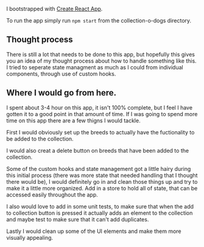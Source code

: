 I bootstrapped with [Create React App](https://github.com/facebook/create-react-app).

To run the app simply run `npm start` from the collection-o-dogs directory.

## Thought process

There is still a lot that needs to be done to this app, but hopefully this gives you an idea of my thought process about how to handle something like this. I tried to seperate state managment as much as I could from individual components, through use of custom hooks.

## Where I would go from here.

I spent about 3-4 hour on this app, it isn't 100% complete, but I feel I have gotten it to a good point in that amount of time. If I was going to spend more time on this app there are a few thigns I would tackle.

First I would obviously set up the breeds to actually have the fuctionality to be added to the collection.

I would also creat a delete button on breeds that have been added to the collection.

Some of the custom hooks and state management got a little hairy during this initial process (there was more state that needed handling that I thought there would be), I would definitely go in and clean those things up and try to make it a little more organized. Add in a store to hold all of state, that can be accessed easily throughout the app.

I also would love to add in some unit tests, to make sure that when the add to collection button is pressed it actually adds an element to the collection and maybe test to make sure that it can't add duplicates.

Lastly I would clean up some of the UI elements and make them more visually appealing.
